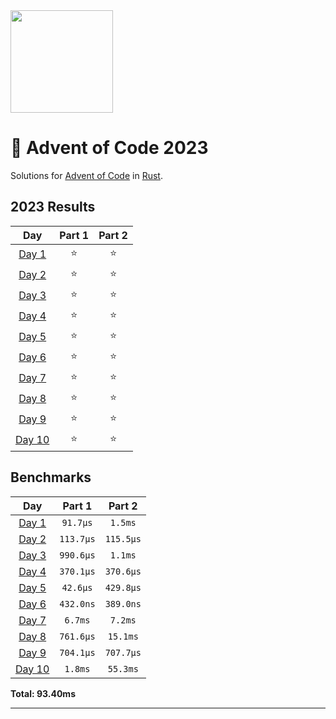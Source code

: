 <img src="./.assets/christmas_ferris.png" width="164">

# 🎄 Advent of Code 2023

Solutions for [Advent of Code](https://adventofcode.com/) in [Rust](https://www.rust-lang.org/).

<!--- advent_readme_stars table --->
## 2023 Results

| Day | Part 1 | Part 2 |
| :---: | :---: | :---: |
| [Day 1](https://adventofcode.com/2023/day/1) | ⭐ | ⭐ |
| [Day 2](https://adventofcode.com/2023/day/2) | ⭐ | ⭐ |
| [Day 3](https://adventofcode.com/2023/day/3) | ⭐ | ⭐ |
| [Day 4](https://adventofcode.com/2023/day/4) | ⭐ | ⭐ |
| [Day 5](https://adventofcode.com/2023/day/5) | ⭐ | ⭐ |
| [Day 6](https://adventofcode.com/2023/day/6) | ⭐ | ⭐ |
| [Day 7](https://adventofcode.com/2023/day/7) | ⭐ | ⭐ |
| [Day 8](https://adventofcode.com/2023/day/8) | ⭐ | ⭐ |
| [Day 9](https://adventofcode.com/2023/day/9) | ⭐ | ⭐ |
| [Day 10](https://adventofcode.com/2023/day/10) | ⭐ | ⭐ |
<!--- advent_readme_stars table --->

<!--- benchmarking table --->
## Benchmarks

| Day | Part 1 | Part 2 |
| :---: | :---: | :---:  |
| [Day 1](./src/bin/01.rs) | `91.7µs` | `1.5ms` |
| [Day 2](./src/bin/02.rs) | `113.7µs` | `115.5µs` |
| [Day 3](./src/bin/03.rs) | `990.6µs` | `1.1ms` |
| [Day 4](./src/bin/04.rs) | `370.1µs` | `370.6µs` |
| [Day 5](./src/bin/05.rs) | `42.6µs` | `429.8µs` |
| [Day 6](./src/bin/06.rs) | `432.0ns` | `389.0ns` |
| [Day 7](./src/bin/07.rs) | `6.7ms` | `7.2ms` |
| [Day 8](./src/bin/08.rs) | `761.6µs` | `15.1ms` |
| [Day 9](./src/bin/09.rs) | `704.1µs` | `707.7µs` |
| [Day 10](./src/bin/10.rs) | `1.8ms` | `55.3ms` |

**Total: 93.40ms**
<!--- benchmarking table --->

---
